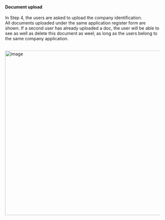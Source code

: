 #### Document upload

In Step 4, the users are asked to upload the company identification.
<br>
All documents uploaded under the same application register form are shown. If a second user has already uploaded a doc, the user will be able to see as well as delete this document as weel; as long as the users belong to the same company application.  
<br>

<img width="536" alt="image" src="https://user-images.githubusercontent.com/94133633/217653093-293c0c42-d01a-4c48-8232-6029c33f5052.png">

<br>
<br>
